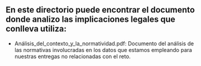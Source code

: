 ## En este directorio puede encontrar el documento donde analizo las implicaciones legales que conlleva utiliza:
  * Análisis_del_contexto_y_la_normatividad.pdf: Documento del análisis de las normativas involucradas en los datos que estamos empleando para nuestras entregas no relacionadas con el reto.
